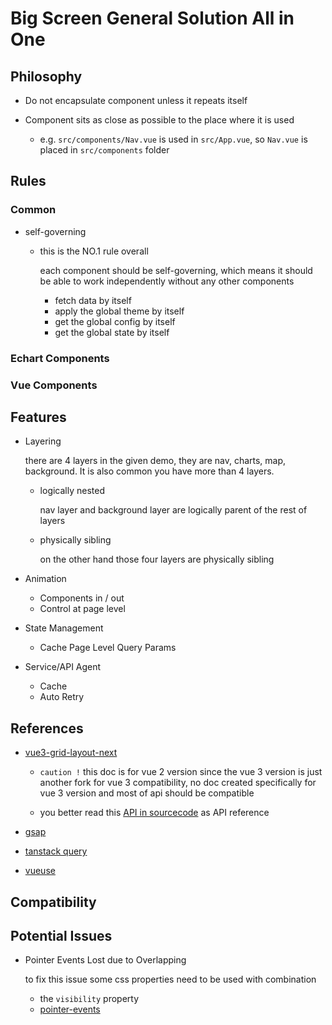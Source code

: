 # Big Screen General Solution All in One

## Philosophy

- Do not encapsulate component unless it repeats itself

- Component sits as close as possible to the place where it is used

  - e.g. `src/components/Nav.vue` is used in `src/App.vue`, so `Nav.vue` is placed in `src/components` folder

## Rules

### Common

- self-governing

  - this is the NO.1 rule overall

    each component should be self-governing, which means it should be able to work independently without any other components

    - fetch data by itself
    - apply the global theme by itself
    - get the global config by itself
    - get the global state by itself

### Echart Components

### Vue Components

## Features

- Layering

  there are 4 layers in the given demo, they are nav, charts, map, background. It is also common you have more than 4 layers.

  - logically nested

    nav layer and background layer are logically parent of the rest of layers

  - physically sibling

    on the other hand those four layers are physically sibling

- Animation

  - Components in / out
  - Control at page level

- State Management

  - Cache Page Level Query Params

- Service/API Agent
  - Cache
  - Auto Retry

## References

- [vue3-grid-layout-next](https://jbaysolutions.github.io/vue-grid-layout/guide/usage.html)

  - `caution !` this doc is for vue 2 version since the vue 3 version is just another fork for vue 3 compatibility, no doc created specifically for vue 3 version and most of api should be compatible

  - you better read this [API in sourcecode](https://github.com/xhlife/vue3-grid-layout/blob/master/src/components/Grid/GridLayout.vue) as API reference

- [gsap](https://greensock.com/docs/v3)

- [tanstack query](https://tanstack.com/query/v4/docs/vue/quick-start)

- [vueuse](https://vueuse.org/guide/)

## Compatibility

## Potential Issues

- Pointer Events Lost due to Overlapping

  to fix this issue some css properties need to be used with combination

  - the `visibility` property
  - [pointer-events](https://developer.mozilla.org/en-US/docs/Web/CSS/pointer-events)
